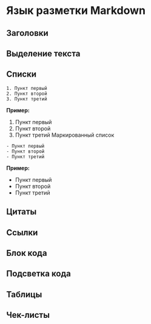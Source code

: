 # Язык разметки Markdown
## Заголовки
## Выделение текста
## Списки
``` fix
1. Пункт первый
2. Пункт второй
3. Пункт третий
```
**Пример:**
1. Пункт первый
2. Пункт второй
3. Пункт третий
Маркированный список
``` fix
- Пункт первый
- Пункт второй
- Пункт третий
```
**Пример:**
- Пункт первый
- Пункт второй
- Пункт третий
## Цитаты
## Ссылки
## Блок кода 
## Подсветка кода
## Таблицы
## Чек-листы
